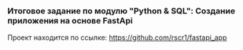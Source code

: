 ### Итоговое задание по модулю "Python & SQL": Создание приложения на основе FastApi

Проект находится по ссылке: https://github.com/rscr1/fastapi_app
